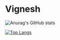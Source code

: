# Vignesh


![Anurag's GitHub stats](https://github-readme-stats.vercel.app/api?username=vigi30&show_icons=true&theme=dracula)


[![Top Langs](https://github-readme-stats.vercel.app/api/top-langs/?username=vigi30&layout=demo)](https://github.com/anuraghazra/github-readme-stats)

